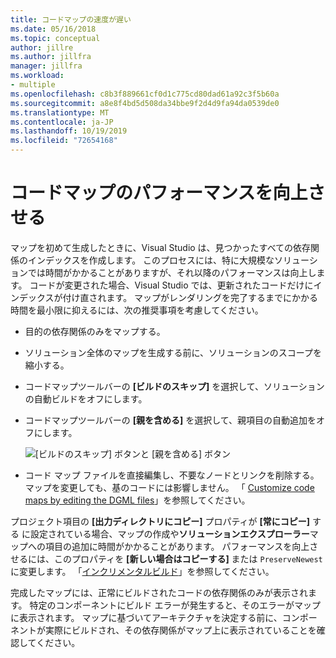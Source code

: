 ```yaml
---
title: コードマップの速度が遅い
ms.date: 05/16/2018
ms.topic: conceptual
author: jillre
ms.author: jillfra
manager: jillfra
ms.workload:
- multiple
ms.openlocfilehash: c8b3f889661cf0d1c775cd80dad61a92c3f5b60a
ms.sourcegitcommit: a8e8f4bd5d508da34bbe9f2d4d9fa94da0539de0
ms.translationtype: MT
ms.contentlocale: ja-JP
ms.lasthandoff: 10/19/2019
ms.locfileid: "72654168"
---
```

# <a name="improve-performance-for-code-maps"></a>コードマップのパフォーマンスを向上させる

マップを初めて生成したときに、Visual Studio は、見つかったすべての依存関係のインデックスを作成します。 このプロセスには、特に大規模なソリューションでは時間がかかることがありますが、それ以降のパフォーマンスは向上します。 コードが変更された場合、Visual Studio では、更新されたコードだけにインデックスが付け直されます。 マップがレンダリングを完了するまでにかかる時間を最小限に抑えるには、次の推奨事項を考慮してください。

- 目的の依存関係のみをマップする。

- ソリューション全体のマップを生成する前に、ソリューションのスコープを縮小する。

- コードマップツールバーの **[ビルドのスキップ]** を選択して、ソリューションの自動ビルドをオフにします。

- コードマップツールバーの **[親を含める]** を選択して、親項目の自動追加をオフにします。

   ![[ビルドのスキップ] ボタンと [親を含める] ボタン](../modeling/media/codemapsfilterskipbuildicons.png)

- コード マップ ファイルを直接編集し、不要なノードとリンクを削除する。 マップを変更しても、基のコードには影響しません。 「 [Customize code maps by editing the DGML files](../modeling/customize-code-maps-by-editing-the-dgml-files.md)」を参照してください。

プロジェクト項目の **[出力ディレクトリにコピー]** プロパティが **[常にコピー]** する に設定されている場合、マップの作成や**ソリューションエクスプローラー**マップへの項目の追加に時間がかかることがあります。 パフォーマンスを向上させるには、このプロパティを **[新しい場合はコピーする]** または `PreserveNewest`に変更します。 「[インクリメンタルビルド](../msbuild/incremental-builds.md)」を参照してください。

完成したマップには、正常にビルドされたコードの依存関係のみが表示されます。 特定のコンポーネントにビルド エラーが発生すると、そのエラーがマップに表示されます。 マップに基づいてアーキテクチャを決定する前に、コンポーネントが実際にビルドされ、その依存関係がマップ上に表示されていることを確認してください。